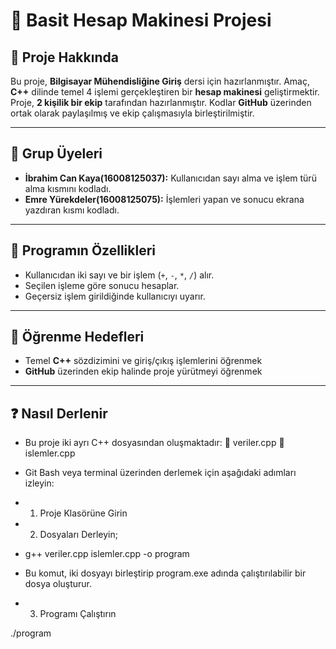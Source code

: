 # 🧮 Basit Hesap Makinesi Projesi

## 📘 Proje Hakkında

Bu proje, **Bilgisayar Mühendisliğine Giriş** dersi için hazırlanmıştır.
Amaç, **C++** dilinde temel 4 işlemi gerçekleştiren bir **hesap makinesi** geliştirmektir.
Proje, **2 kişilik bir ekip** tarafından hazırlanmıştır. Kodlar **GitHub** üzerinden ortak olarak paylaşılmış ve ekip çalışmasıyla birleştirilmiştir.

---

## 👥 Grup Üyeleri

* **İbrahim Can Kaya(16008125037):** Kullanıcıdan sayı alma ve işlem türü alma kısmını kodladı.
* **Emre Yürekdeler(16008125075):**  İşlemleri yapan ve sonucu ekrana yazdıran kısmı kodladı.
---

## 🧩 Programın Özellikleri

* Kullanıcıdan iki sayı ve bir işlem (`+`, `-`, `*`, `/`) alır.
* Seçilen işleme göre sonucu hesaplar.
* Geçersiz işlem girildiğinde kullanıcıyı uyarır.

---

## 🎯 Öğrenme Hedefleri

* Temel **C++** sözdizimini ve giriş/çıkış işlemlerini öğrenmek
* **GitHub** üzerinden ekip halinde proje yürütmeyi öğrenmek

---

## ❓ Nasıl Derlenir

* Bu proje iki ayrı C++ dosyasından oluşmaktadır:
🔹 veriler.cpp
🔹 islemler.cpp
 
 * Git Bash veya terminal üzerinden derlemek için aşağıdaki adımları izleyin:

 * 1. Proje Klasörüne Girin

* 2. Dosyaları Derleyin;

* g++ veriler.cpp islemler.cpp -o program


* Bu komut, iki dosyayı birleştirip program.exe adında çalıştırılabilir bir dosya oluşturur.

* 3. Programı Çalıştırın

./program
